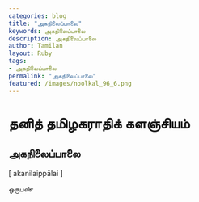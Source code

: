```yaml
---  
categories: blog  
title: "அகநிலைப்பாலை"
keywords: அகநிலைப்பாலை  
description: அகநிலைப்பாலை
author: Tamilan  
layout: Ruby  
tags:     
- அகநிலைப்பாலை
permalink: "அகநிலைப்பாலை"  
featured: /images/noolkal_96_6.png  
--- 
```

# தனித் தமிழகராதிக் களஞ்சியம்
## அகநிலைப்பாலை

[ akanilaippālai ]  
  
ஒருபண்
